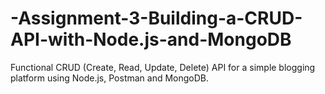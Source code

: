 # -Assignment-3-Building-a-CRUD-API-with-Node.js-and-MongoDB
Functional CRUD (Create, Read, Update, Delete) API for a simple blogging platform using Node.js, Postman and MongoDB. 
